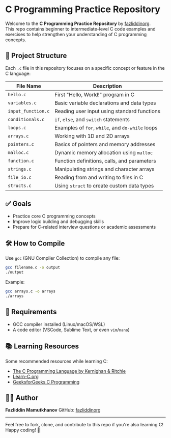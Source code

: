 
# C Programming Practice Repository

Welcome to the **C Programming Practice Repository** by [fazliddinorg](https://github.com/fazliddinorg).  
This repo contains beginner to intermediate-level C code examples and exercises to help strengthen your understanding of C programming concepts.

## 📁 Project Structure

Each `.c` file in this repository focuses on a specific concept or feature in the C language:

| File Name           | Description                                     |
|---------------------|-------------------------------------------------|
| `hello.c`           | First "Hello, World!" program in C              |
| `variables.c`       | Basic variable declarations and data types      |
| `input_function.c`  | Reading user input using standard functions     |
| `conditionals.c`    | `if`, `else`, and `switch` statements           |
| `loops.c`           | Examples of `for`, `while`, and `do-while` loops|
| `arrays.c`          | Working with 1D and 2D arrays                   |
| `pointers.c`        | Basics of pointers and memory addresses         |
| `malloc.c`          | Dynamic memory allocation using `malloc`       |
| `function.c`        | Function definitions, calls, and parameters     |
| `strings.c`         | Manipulating strings and character arrays       |
| `file_io.c`         | Reading from and writing to files in C          |
| `structs.c`         | Using `struct` to create custom data types      |

## ✅ Goals

- Practice core C programming concepts
- Improve logic building and debugging skills
- Prepare for C-related interview questions or academic assessments

## 🛠️ How to Compile

Use `gcc` (GNU Compiler Collection) to compile any file:

```bash
gcc filename.c -o output
./output
````

Example:

```bash
gcc arrays.c -o arrays
./arrays
```

## 📌 Requirements

* GCC compiler installed (Linux/macOS/WSL)
* A code editor (VSCode, Sublime Text, or even `vim`/`nano`)

## 📚 Learning Resources

Some recommended resources while learning C:

* [The C Programming Language by Kernighan & Ritchie](https://en.wikipedia.org/wiki/The_C_Programming_Language)
* [Learn-C.org](https://www.learn-c.org/)
* [GeeksforGeeks C Programming](https://www.geeksforgeeks.org/c-programming-language/)

## 👨‍💻 Author

**Fazliddin Mamutkhanov**
GitHub: [fazliddinorg](https://github.com/fazliddinorg)

---

Feel free to fork, clone, and contribute to this repo if you're also learning C! Happy coding! 🚀
